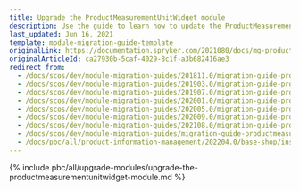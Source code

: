 ```yaml
---
title: Upgrade the ProductMeasurementUnitWidget module
description: Use the guide to learn how to update the ProductMeasurementUnitWidget module.
last_updated: Jun 16, 2021
template: module-migration-guide-template
originalLink: https://documentation.spryker.com/2021080/docs/mg-product-measurement-unit-widget
originalArticleId: ca27930b-5caf-4029-8c1f-a3b682416ae3
redirect_from:
  - /docs/scos/dev/module-migration-guides/201811.0/migration-guide-productmeasurementunitwidget.html
  - /docs/scos/dev/module-migration-guides/201903.0/migration-guide-productmeasurementunitwidget.html
  - /docs/scos/dev/module-migration-guides/201907.0/migration-guide-productmeasurementunitwidget.html
  - /docs/scos/dev/module-migration-guides/202001.0/migration-guide-productmeasurementunitwidget.html
  - /docs/scos/dev/module-migration-guides/202005.0/migration-guide-productmeasurementunitwidget.html
  - /docs/scos/dev/module-migration-guides/202009.0/migration-guide-productmeasurementunitwidget.html
  - /docs/scos/dev/module-migration-guides/202108.0/migration-guide-productmeasurementunitwidget.html
  - /docs/scos/dev/module-migration-guides/migration-guide-productmeasurementunitwidget.html
  - /docs/pbc/all/product-information-management/202204.0/base-shop/install-and-upgrade/upgrade-modules/upgrade-the-productmeasurementunitwidget-module.html
---
```


{% include pbc/all/upgrade-modules/upgrade-the-productmeasurementunitwidget-module.md %} <!-- To edit, see /_includes/pbc/all/upgrade-modules/upgrade-the-productmeasurementunitwidget-module.md -->
